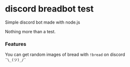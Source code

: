 # discord breadbot test
Simple discord bot made with node.js  

Nothing more than a test.

### Features
You can get random images of bread with `!bread` on discord  
`¯\_(ツ)_/¯`
